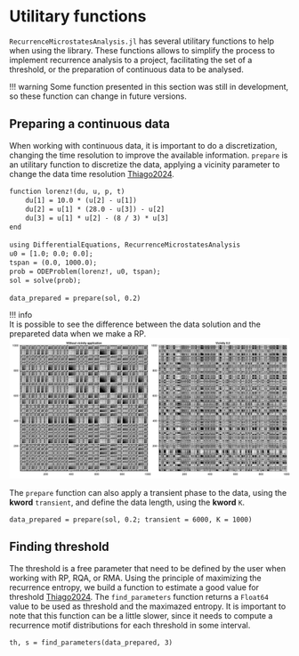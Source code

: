 # Utilitary functions

`RecurrenceMicrostatesAnalysis.jl` has several utilitary functions to help when using the library. These functions allows to simplify the process to implement recurrence analysis to a project, facilitating the set of a threshold, or the preparation of continuous data to be analysed.

!!! warning
    Some function presented in this section was still in development, so these function can change in future versions.

## Preparing a continuous data
When working with continuous data, it is important to do a discretization, changing the time resolution to improve the available information. `prepare` is an utilitary function to discretize the data, applying a vicinity parameter to change the data time resolution [Thiago2024](@cite).
```@repl utils
function lorenz!(du, u, p, t)
    du[1] = 10.0 * (u[2] - u[1])
    du[2] = u[1] * (28.0 - u[3]) - u[2]
    du[3] = u[1] * u[2] - (8 / 3) * u[3]
end

using DifferentialEquations, RecurrenceMicrostatesAnalysis
u0 = [1.0; 0.0; 0.0];
tspan = (0.0, 1000.0);
prob = ODEProblem(lorenz!, u0, tspan);
sol = solve(prob);

data_prepared = prepare(sol, 0.2)
```

!!! info    
    It is possible to see the difference between the data solution and the prepareted data when we make a RP.
    ![RP without vicinity application and with vicinity](assets/figure_4.png)

The `prepare` function can also apply a transient phase to the data, using the **kword** `transient`, and define the data length, using the **kword** `K`.
```@repl utils
data_prepared = prepare(sol, 0.2; transient = 6000, K = 1000)
```

##  Finding threshold

The threshold is a free parameter that need to be defined by the user when working with RP, RQA, or RMA. Using the principle of maximizing the recurrence entropy, we build a function to estimate a good value for threshold [Thiago2024](@cite). The `find_parameters` function returns a `Float64` value to be used as threshold and the maximazed entropy. It is important to note that this function can be a little slower, since it needs to compute a recurrence motif distributions for each threshold in some interval.

```@repl utils
th, s = find_parameters(data_prepared, 3)
```
